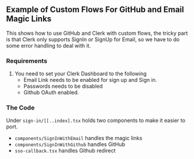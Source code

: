## Example of Custom Flows For GitHub and Email Magic Links

This shows how to use GitHub and Clerk with custom flows, the tricky part is that Clerk only supports SignIn or SignUp for Email, so we have to do some error handling to deal with it.

### Requirements

1. You need to set your Clerk Dashboard to the following
    - Email Link needs to be enabled for sign up and Sign in.
    - Passwords needs to be disabled
    - Github OAuth enabled.


### The Code

Under `sign-in/[[..index].tsx` holds two components to make it easier to port.

- `components/SignInWithEmail` handles the magic links
- `components/SignInWithGithub` handles GitHub
- `sso-callback.tsx` handles Github redirect
